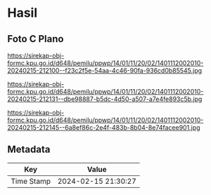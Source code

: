 # Hasil

## Foto C Plano

https://sirekap-obj-formc.kpu.go.id/d648/pemilu/ppwp/14/01/11/20/02/1401112002010-20240215-212100--f23c2f5e-54aa-4c46-90fa-936cd0b85545.jpg

https://sirekap-obj-formc.kpu.go.id/d648/pemilu/ppwp/14/01/11/20/02/1401112002010-20240215-212131--dbe98887-b5dc-4d50-a507-a7e4fe893c5b.jpg

https://sirekap-obj-formc.kpu.go.id/d648/pemilu/ppwp/14/01/11/20/02/1401112002010-20240215-212145--6a8ef86c-2e4f-483b-8b04-8e74facee901.jpg


## Metadata

| Key        | Value               |
| ---------- | ------------------- |
| Time Stamp | 2024-02-15 21:30:27 |



